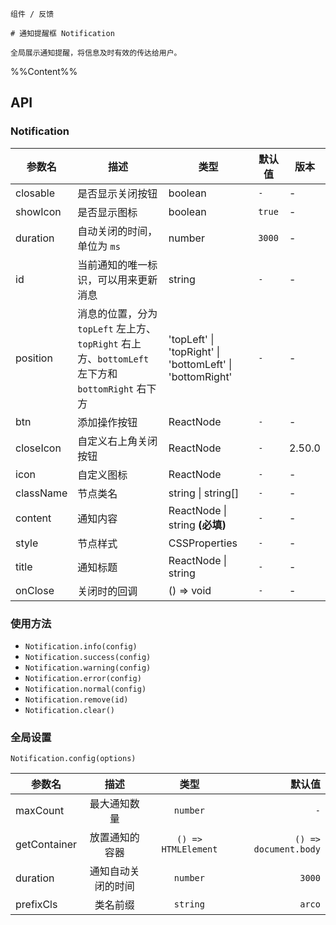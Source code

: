 `````
组件 / 反馈

# 通知提醒框 Notification

全局展示通知提醒，将信息及时有效的传达给用户。
`````

%%Content%%

## API

### Notification

|参数名|描述|类型|默认值|版本|
|---|---|---|---|---|
|closable|是否显示关闭按钮|boolean |`-`|-|
|showIcon|是否显示图标|boolean |`true`|-|
|duration|自动关闭的时间，单位为 `ms`|number |`3000`|-|
|id|当前通知的唯一标识，可以用来更新消息|string |`-`|-|
|position|消息的位置，分为 `topLeft` 左上方、`topRight` 右上方、`bottomLeft` 左下方和 `bottomRight` 右下方|'topLeft' \| 'topRight' \| 'bottomLeft' \| 'bottomRight' |`-`|-|
|btn|添加操作按钮|ReactNode |`-`|-|
|closeIcon|自定义右上角关闭按钮|ReactNode |`-`|2.50.0|
|icon|自定义图标|ReactNode |`-`|-|
|className|节点类名|string \| string[] |`-`|-|
|content|通知内容|ReactNode \| string  **(必填)**|`-`|-|
|style|节点样式|CSSProperties |`-`|-|
|title|通知标题|ReactNode \| string |`-`|-|
|onClose|关闭时的回调|() => void |`-`|-|

### 使用方法

- `Notification.info(config)`
- `Notification.success(config)`
- `Notification.warning(config)`
- `Notification.error(config)`
- `Notification.normal(config)`
- `Notification.remove(id)`
- `Notification.clear()`

### 全局设置

`Notification.config(options)`

|参数名|描述|类型|默认值|
|---|:---:|:---:|---:|
|maxCount|最大通知数量|`number`|`-`|
|getContainer|放置通知的容器|`() => HTMLElement`|`() => document.body`|
|duration|通知自动关闭的时间|`number`|`3000`|
|prefixCls|类名前缀|`string`|`arco`|
